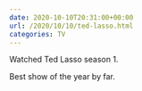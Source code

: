 ```yaml
---
date: 2020-10-10T20:31:00+00:00
url: /2020/10/10/ted-lasso.html
categories: TV
---
```

Watched Ted Lasso season 1.

Best show of the year by far. 


